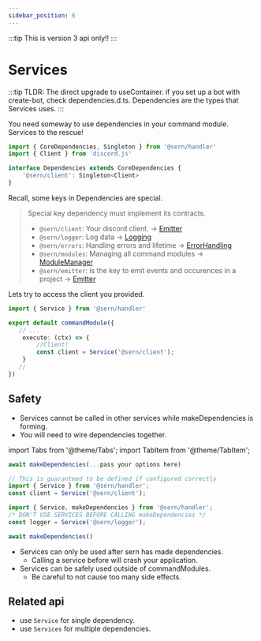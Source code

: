 ```yaml
---
sidebar_position: 6
---
```


:::tip
This is version 3 api only!!
:::

# Services

:::tip
TLDR: The direct upgrade to useContainer. if you set up a bot with create-bot, check dependencies.d.ts. 
Dependencies are the types that Services uses.
:::

You need someway to use dependencies in your command module. Services to the rescue!
```ts title="src/dependencies.d.ts"
import { CoreDependencies, Singleton } from '@sern/handler'
import { Client } from 'discord.js'

interface Dependencies extends CoreDependencies { 
    '@sern/client': Singleton<Client>
}

```
Recall, some keys in Dependencies are special. 

> Special key dependency must implement its contracts.
>  - `@sern/client`: Your discord client. -> [Emitter](../../api/interfaces/Emitter)
>  - `@sern/logger`: Log data -> [Logging](../../api/interfaces/Logging) 
>  - `@sern/errors`: Handling errors and lifetime -> [ErrorHandling](../../api/interfaces/ErrorHandling)
>  - `@sern/modules`: Managing all command modules -> [ModuleManager](../../api/interfaces/ModuleManager)
>  - `@sern/emitter`: is the key to emit events and occurences in a project -> [Emitter](../../api/interfaces/Emitter)


Lets try to access the client you provided.

```ts title="src/commands/ping.ts"
import { Service } from '@sern/handler'

export default commandModule({ 
   // ...
    execute: (ctx) => {
        //Client!
        const client = Service('@sern/client');
    }
   // 
})
```

## Safety
- Services cannot be called in other services while makeDependencies is forming.
- You will need to wire dependencies together.

import Tabs from '@theme/Tabs';
import TabItem from '@theme/TabItem';


<Tabs>
<TabItem value="good" label="A good example">

```ts title="index.ts" showLineNumbers
await makeDependencies(...pass your options here)
```
```ts title="commands/ping.ts" showLineNumbers
// This is guaranteed to be defined if configured correctly
import { Service } from '@sern/handler';
const client = Service('@sern/client');
```
</TabItem>

<TabItem value="bad" label="Don't do this">

```ts title="index.ts" showLineNumbers
import { Service, makeDependencies } from '@sern/handler';
/* DON'T USE SERVICES BEFORE CALLING makeDependencies */
const logger = Service('@sern/logger');

await makeDependencies()
```

</TabItem>

</Tabs>

- Services can only be used after sern has made dependencies. 
    - Calling a service before will crash your application. 
- Services can be safely used outside of commandModules. 
    - Be careful to not cause too many side effects.


## Related api
- use `Service` for single dependency.
- use `Services` for multiple dependencies.



